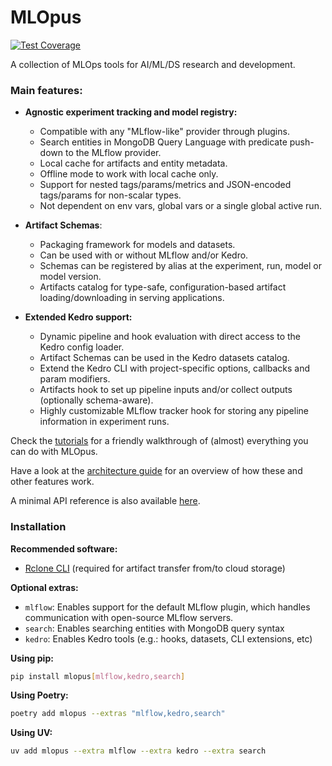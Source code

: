 # MLOpus
[![Test Coverage](https://lariel-fernandes.github.io/mlopus/coverage/coverage.svg)](https://lariel-fernandes.github.io/mlopus/coverage)

A collection of MLOps tools for AI/ML/DS research and development.

### Main features:
- **Agnostic experiment tracking and model registry:**
  - Compatible with any "MLflow-like" provider through plugins.
  - Search entities in MongoDB Query Language with predicate push-down to the MLflow provider.
  - Local cache for artifacts and entity metadata.
  - Offline mode to work with local cache only.
  - Support for nested tags/params/metrics and JSON-encoded tags/params for non-scalar types.
  - Not dependent on env vars, global vars or a single global active run.


- **Artifact Schemas**:
  - Packaging framework for models and datasets.
  - Can be used with or without MLflow and/or Kedro.
  - Schemas can be registered by alias at the experiment, run, model or model version.
  - Artifacts catalog for type-safe, configuration-based artifact loading/downloading in serving applications.


- **Extended Kedro support:**
  - Dynamic pipeline and hook evaluation with direct access to the Kedro config loader.
  - Artifact Schemas can be used in the Kedro datasets catalog.
  - Extend the Kedro CLI with project-specific options, callbacks and param modifiers.
  - Artifacts hook to set up pipeline inputs and/or collect outputs (optionally schema-aware).
  - Highly customizable MLflow tracker hook for storing any pipeline information in experiment runs.

Check the [tutorials](https://github.com/lariel-fernandes/mlopus/tree/main/examples)
for a friendly walkthrough of (almost) everything you can do with MLOpus.

Have a look at the [architecture guide](docs/architecture.md)
for an overview of how these and other features work.

A minimal API reference is also available [here](https://lariel-fernandes.github.io/mlopus/docs/api/latest).

### Installation

**Recommended software:**
- [Rclone CLI](https://rclone.org/install/#script-installation) (required for artifact transfer from/to cloud storage)

**Optional extras:**
- `mlflow`: Enables support for the default MLflow plugin, which handles communication with open-source MLflow servers.
- `search`: Enables searching entities with MongoDB query syntax
- `kedro`: Enables Kedro tools (e.g.: hooks, datasets, CLI extensions, etc)

**Using pip:**
```bash
pip install mlopus[mlflow,kedro,search]
```

**Using Poetry:**
```bash
poetry add mlopus --extras "mlflow,kedro,search"
```

**Using UV:**
```bash
uv add mlopus --extra mlflow --extra kedro --extra search
```
